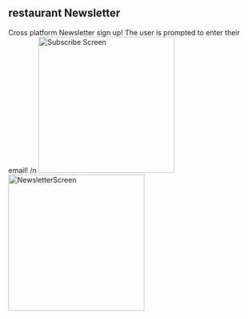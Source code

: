 ## restaurant Newsletter
Cross platform Newsletter sign up! 
The user is prompted to enter their email!
/n
<img width="272" alt="Subscribe Screen" src="https://github.com/SpightJA/RestaurantNewsletter/assets/43256781/c60b3e1e-a738-43bf-8926-eec46d144cde">
<img width="272" alt="NewsletterScreen" src="https://github.com/SpightJA/RestaurantNewsletter/assets/43256781/9100b2bf-405e-4233-8c34-54658751cbd2">
